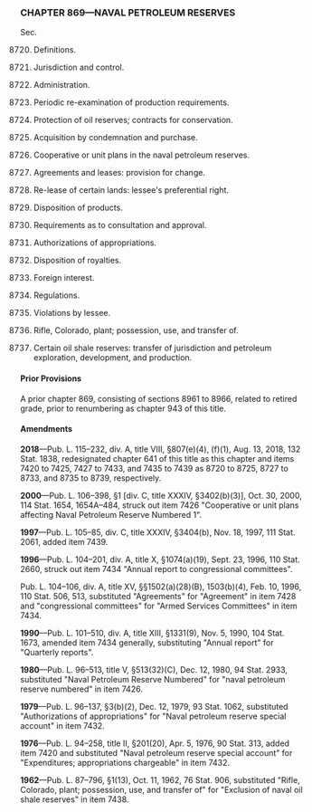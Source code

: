 ### **CHAPTER 869—NAVAL PETROLEUM RESERVES** ###

Sec.

8720. Definitions.

8721. Jurisdiction and control.

8722. Administration.

8723. Periodic re-examination of production requirements.

8724. Protection of oil reserves; contracts for conservation.

8725. Acquisition by condemnation and purchase.

8727. Cooperative or unit plans in the naval petroleum reserves.

8728. Agreements and leases: provision for change.

8729. Re-lease of certain lands: lessee's preferential right.

8730. Disposition of products.

8731. Requirements as to consultation and approval.

8732. Authorizations of appropriations.

8733. Disposition of royalties.

8735. Foreign interest.

8736. Regulations.

8737. Violations by lessee.

8738. Rifle, Colorado, plant; possession, use, and transfer of.

8739. Certain oil shale reserves: transfer of jurisdiction and petroleum exploration, development, and production.

#### Prior Provisions ####

A prior chapter 869, consisting of sections 8961 to 8966, related to retired grade, prior to renumbering as chapter 943 of this title.

#### Amendments ####

**2018**—Pub. L. 115–232, div. A, title VIII, §807(e)(4), (f)(1), Aug. 13, 2018, 132 Stat. 1838, redesignated chapter 641 of this title as this chapter and items 7420 to 7425, 7427 to 7433, and 7435 to 7439 as 8720 to 8725, 8727 to 8733, and 8735 to 8739, respectively.

**2000**—Pub. L. 106–398, §1 [div. C, title XXXIV, §3402(b)(3)], Oct. 30, 2000, 114 Stat. 1654, 1654A–484, struck out item 7426 "Cooperative or unit plans affecting Naval Petroleum Reserve Numbered 1".

**1997**—Pub. L. 105–85, div. C, title XXXIV, §3404(b), Nov. 18, 1997, 111 Stat. 2061, added item 7439.

**1996**—Pub. L. 104–201, div. A, title X, §1074(a)(19), Sept. 23, 1996, 110 Stat. 2660, struck out item 7434 "Annual report to congressional committees".

Pub. L. 104–106, div. A, title XV, §§1502(a)(28)(B), 1503(b)(4), Feb. 10, 1996, 110 Stat. 506, 513, substituted "Agreements" for "Agreement" in item 7428 and "congressional committees" for "Armed Services Committees" in item 7434.

**1990**—Pub. L. 101–510, div. A, title XIII, §1331(9), Nov. 5, 1990, 104 Stat. 1673, amended item 7434 generally, substituting "Annual report" for "Quarterly reports".

**1980**—Pub. L. 96–513, title V, §513(32)(C), Dec. 12, 1980, 94 Stat. 2933, substituted "Naval Petroleum Reserve Numbered" for "naval petroleum reserve numbered" in item 7426.

**1979**—Pub. L. 96–137, §3(b)(2), Dec. 12, 1979, 93 Stat. 1062, substituted "Authorizations of appropriations" for "Naval petroleum reserve special account" in item 7432.

**1976**—Pub. L. 94–258, title II, §201(20), Apr. 5, 1976, 90 Stat. 313, added item 7420 and substituted "Naval petroleum reserve special account" for "Expenditures; appropriations chargeable" in item 7432.

**1962**—Pub. L. 87–796, §1(13), Oct. 11, 1962, 76 Stat. 906, substituted "Rifle, Colorado, plant; possession, use, and transfer of" for "Exclusion of naval oil shale reserves" in item 7438.